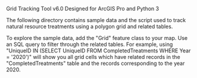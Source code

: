 Grid Tracking Tool v6.0
Designed for ArcGIS Pro and Python 3

The following directory contains sample data and the script used to track natural resource treatments using a polygon grid and related tables.

To explore the sample data, add the "Grid" feature class to your map. Use an SQL query to filter through the related tables. For example, using "UniqueID IN (SELECT UniqueID FROM CompletedTreatments WHERE Year = '2020')" will show you all grid cells which have related records in the "CompletedTreatments" table and the records corresponding to the year 2020.
